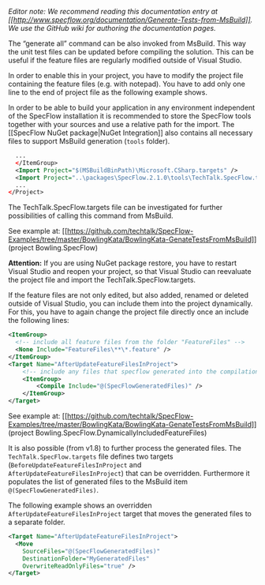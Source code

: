_Editor note: We recommend reading this documentation entry at [[http://www.specflow.org/documentation/Generate-Tests-from-MsBuild]]. We use the GitHub wiki for authoring the documentation pages._

The “generate all” command can be also invoked from MsBuild. This way the unit test files can be updated before compiling the solution. This can be useful if the feature files are regularly modified outside of Visual Studio.

In order to enable this in your project, you have to modify the project file containing the feature files (e.g. with notepad). You have to add only one line to the end of project file as the following example shows.

In order to be able to build your application in any environment independent of the SpecFlow installation it is recommended to store the SpecFlow tools together with your sources and use a relative path for the import. The [[SpecFlow NuGet package|NuGet Integration]] also contains all necessary files to support MsBuild generation (`tools` folder).

```xml
  ...
  </ItemGroup>
  <Import Project="$(MSBuildBinPath)\Microsoft.CSharp.targets" />
  <Import Project="..\packages\SpecFlow.2.1.0\tools\TechTalk.SpecFlow.targets" Condition="Exists('..\packages\SpecFlow.2.1.0\tools\TechTalk.SpecFlow.targets')" />
  ...
</Project>
```

The TechTalk.SpecFlow.targets file can be investigated for further possibilities of calling this command from MsBuild.

See example at: [[https://github.com/techtalk/SpecFlow-Examples/tree/master/BowlingKata/BowlingKata-GenateTestsFromMsBuild]] (project Bowling.SpecFlow)

**Attention:**
If you are using NuGet package restore, you have to restart Visual Studio and reopen your project, so that Visual Studio can reevaluate the project file and import the TechTalk.SpecFlow.targets.

If the feature files are not only edited, but also added, renamed or deleted outside of Visual Studio, you can include them into the project dynamically. For this, you have to again change the project file directly once an include the following lines:

```xml
<ItemGroup>
  <!-- include all feature files from the folder "FeatureFiles" -->
  <None Include="FeatureFiles\**\*.feature" /> 
</ItemGroup>
<Target Name="AfterUpdateFeatureFilesInProject">
    <!-- include any files that specflow generated into the compilation of the project -->
    <ItemGroup>
        <Compile Include="@(SpecFlowGeneratedFiles)" />
    </ItemGroup>
</Target>
```

See example at: [[https://github.com/techtalk/SpecFlow-Examples/tree/master/BowlingKata/BowlingKata-GenateTestsFromMsBuild]] (project Bowling.SpecFlow.DynamicallyIncludedFeatureFiles)

It is also possible (from v1.8) to further process the generated files. The `TechTalk.SpecFlow.targets` file defines two targets (`BeforeUpdateFeatureFilesInProject` and `AfterUpdateFeatureFilesInProject`) that can be overridden. Furthermore it populates the list of generated files to the MsBuild item `@(SpecFlowGeneratedFiles)`.

The following example shows an overridden `AfterUpdateFeatureFilesInProject` target that moves the generated files to a separate folder.

```xml
<Target Name="AfterUpdateFeatureFilesInProject">
  <Move 
    SourceFiles="@(SpecFlowGeneratedFiles)" 
    DestinationFolder="MyGeneratedFiles" 
    OverwriteReadOnlyFiles="true" />
</Target>
```